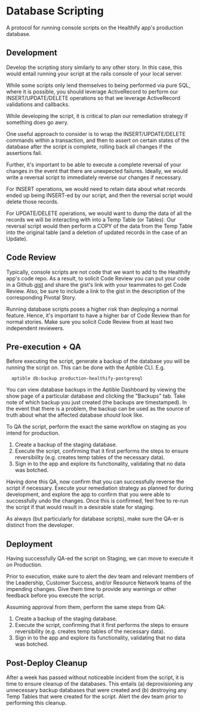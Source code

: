 Database Scripting
==============

A protocol for running console scripts on the Healthify app's production database.

Development
-----------

Develop the scripting story similarly to any other story. In this case, this would
entail running your script at the rails console of your local server.

While some scripts only lend themselves to being performed via pure SQL, where it
is possible, you should leverage ActiveRecord to perform our INSERT/UPDATE/DELETE
operations so that we leverage ActiveRecord validations and callbacks.

While developing the script, it is critical to plan our remediation strategy if
something does go awry.

One useful approach to consider is to wrap the INSERT/UPDATE/DELETE commands within
a transaction, and then to assert on certain states of the database after the script
is complete, rolling back all changes if the assertions fail.

Further, it's important to be able to execute a complete reversal of your changes
in the event that there are unexpected failures. Ideally, we would write a reversal
script to immediately reverse our changes if necessary.

For INSERT operations, we would need to retain data about what records ended up
being INSERT-ed by our script, and then the reversal script would delete those
records.

For UPDATE/DELETE operations, we would want to dump the data of all the records
we will be interacting with into a Temp Table (or Tables). Our reversal script would then
perform a COPY of the data from the Temp Table into the original table (and a deletion
of updated records in the case of an Update).

Code Review
-----------

Typically, console scripts are not code that we want to add to the Healthify app's
code repo. As a result, to solicit Code Review you can put your code in a Github
[gist](https://help.github.com/articles/about-gists/) and share the gist's link
with your teammates to get Code Review. Also, be sure to include a link to the gist
in the description of the corresponding Pivotal Story.

Running database scripts poses a higher risk than deploying a normal feature. Hence,
it's important to have a higher bar of Code Review than for normal stories. Make sure
you solicit Code Review from at least two independent reviewers.

Pre-execution + QA
-------------------

Before executing the script, generate a backup of the database you will be running the script
on. This can be done with the Aptible CLI. E.g.

```
  aptible db:backup production-healthify-postgresql
```

You can view database backups in the Aptible Dashboard by viewing the show page of
a particular database and clicking the "Backups" tab. Take note of which backup
you just created (the backups are timestamped). In the event that there is a problem,
the backup can be used as the source of truth about what the affected database *should*
look like.

To QA the script, perform the exact the same workflow on staging as you intend for production.
1) Create a backup of the staging database.
2) Execute the script, confirming that it first performs the steps to ensure
  reversibility (e.g. creates temp tables of the necessary data).
3) Sign in to the app and explore its functionality, validating that no data was botched.

Having done this QA, now confirm that you can successfully reverse the script if
necessary. Execute your remediation strategy as planned for during development, and explore
the app to confirm that you were able to successfully undo the changes. Once this is
confirmed, feel free to re-run the script if that would result in a desirable state for
staging.

As always (but particularly for database scripts), make sure the QA-er is distinct
from the developer.

Deployment
----------

Having successfully QA-ed the script on Staging, we can move to execute it on Production.

Prior to execution, make sure to alert the dev team and relevant members of the Leadership,
Customer Success, and/or Resource Network teams of the impending changes. Give them time
to provide any warnings or other feedback before you execute the script.

Assuming approval from them, perform the same steps from QA:
1) Create a backup of the staging database.
2) Execute the script, confirming that it first performs the steps to ensure
  reversibility (e.g. creates temp tables of the necessary data).
3) Sign in to the app and explore its functionality, validating that no data was botched.


Post-Deploy Cleanup
-------------------

After a week has passed without noticeable incident from the script, it is time to
ensure cleanup of the databases. This entails (a) deprovisioning any unnecessary backup
databases that were created and (b) destroying any Temp Tables that were created for
the script. Alert the dev team prior to performing this cleanup.
